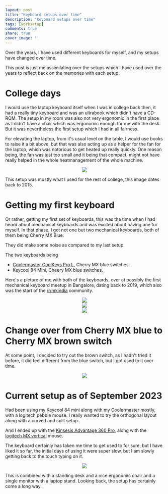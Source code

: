 ```yaml
---
layout: post
title: "Keyboard setups over time"
description: "Keyboard setups over time"
tags: [worksetup]
comments: true
share: true
cover_image: ''
---
```


Over the years, I have used different keyboards for myself, and my setups have changed over time.

This post is just me assimilating over the setups which I have used over the years to reflect back on the memories with each setup.

# College days

I would use the laptop keyboard itself when I was in college back then, it had a really tiny keyboard and was an ultrabook which didn't have a CD-ROM.
The setup in my room was also not very ergonomic in the first place as I didn't have a chair which was ergonomic enough for me with the desk. But it was nevertheless the first setup which I had in all fairness.

For elevating the laptop, from it's usual level on the table, I would use books to raise it a bit above, but that was also acting up as a helper for the fan for the laptop, which was notorious to get heated up really quickly. One reason being, the fan was just too small and it being that compact, might not have really helped in the whole heatmanagement of the whole machine.

<center><img src="/content/images/2023/09/college_keyboard_setup.jpg"></center>

This setup was mostly what I used for the rest of college, this image dates back to 2015.

# Getting my first keyboard

Or rather, getting my first set of keyboards, this was the time when I had heard about mechanical keyboards and was excited about having one for myself. In that phase, I got not one but two mechanical keyboards, both of them being Cherry MX Blue.

They did make some noise as compared to my last setup

The two keyboards being
- [Coolermaster CoolKeys Pro L](https://www.coolermaster.com/catalog/peripheral/keyboards/masterkeys-pro-l/), Cherry MX blue switches.
- Keycool 84 Mini, Cheery MX blue switches.

Here's a picture of me with both of the keyboards, over at possibly the first mechanical keyboard meetup in Bangalore, dating back to 2019, which also was the start of the [/r/mkindia](https://reddit.com/r/mkindia) community.

<center><img src="/content/images/2023/09/blr_keyboard_meetup.jpg"></center>

<center><img src="/content/images/2023/09/blr_keyboard_meetup_1.jpg"></center>

<center><img src="/content/images/2023/09/mk_community.jpg"></center>

# Change over from Cherry MX blue to Cherry MX brown switch

At some point, I decided to try out the brown switch, as I hadn't tried it before, it did feel different from the blue switch, but I got used to it over time.


<center><img src="/content/images/2023/09/cm_storm_setup.jpg"></center>

# Current setup as of September 2023

Had been using my Keycool 84 mini along with my Coolermaster mostly, with a logitech pebble mouse. I really wanted to try the orthogonal layout along with a curved and split setup.

And I ended up with the [Kinsesis Advantage 360 Pro](https://kinesis-ergo.com/shop/adv360pro/), along with the [logitech MX vertical](https://www.logitech.com/de-de/products/mice/mx-vertical-ergonomic-mouse.910-005448.html) mouse.

The keyboard certainly has taken me time to get used to for sure, but I have liked it so far, the initial days of using it were super slow, but I am slowly getting back to the touch typing on it.

<center><img src="/content/images/2024/09/kinesis_setup.jpg"></center>

This is combined with a standing desk and a nice ergonomic chair and a single monitor with a laptop stand. Looking back, the setup has certainly come a long way.

